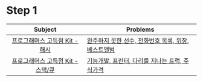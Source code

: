 # Step 1
|Subject|Problems|
|:---:|---|
|[프로그래머스 고득점 Kit - 해시](https://programmers.co.kr/learn/courses/30/parts/12077)|[완주하지 못한 선수, 전화번호 목록, 위장, 베스트앨범](./src/hash)|
|[프로그래머스 고득점 Kit - 스택/큐](https://programmers.co.kr/learn/courses/30/parts/12081)|[기능개발, 프린터, 다리를 지나는 트럭, 주식가격](./src/stackqueue)|